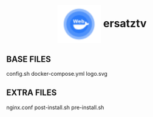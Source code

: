<h1 align="center">
  <picture>
    <img align="center" alt="ersatztv" src="./logo.svg" height="100">
  </picture>
  ersatztv
</h1>

## BASE FILES

config.sh
docker-compose.yml
logo.svg

## EXTRA FILES

nginx.conf
post-install.sh
pre-install.sh
